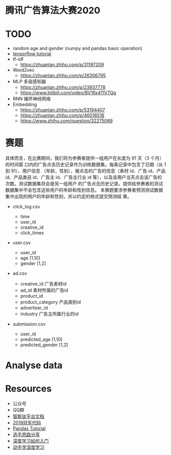 # 腾讯广告算法大赛2020

# TODO
+ random age and gender (numpy and pandas basic operation)
+ [tensorflow tutorial](https://www.tensorflow.org/tutorials?hl=zh-cn)
+ tf-idf
  + https://zhuanlan.zhihu.com/p/31197209
+ Word2vec
  + https://zhuanlan.zhihu.com/p/26306795
+ MLP  多层感知器
  + https://zhuanlan.zhihu.com/p/23937778
  + https://www.bilibili.com/video/BV16x411V7Qg
+ RNN 循环神经网络
+ Embedding
  + https://zhuanlan.zhihu.com/p/53194407
  + https://zhuanlan.zhihu.com/p/46016518
  + https://www.zhihu.com/question/32275069
# 赛题
具体而言，在比赛期间，我们将为参赛者提供一组用户在长度为 91 天（3 个月）的时间窗
口内的广告点击历史记录作为训练数据集。每条记录中包含了日期（从 1 到 91）、用户信息
（年龄，性别），被点击的广告的信息（素材 id、广告 id、产品 id、产品类目 id、广告主
id、广告主行业 id 等），以及该用户当天点击该广告的次数。测试数据集将会是另一组用户
的广告点击历史记录。提供给参赛者的测试数据集中不会包含这些用户的年龄和性别信息。
本赛题要求参赛者预测测试数据集中出现的用户的年龄和性别，并以约定的格式提交预测结
果。

+ click_log.csv
  + time
  + user_id
  + creative_id
  + click_times
+ user.csv
  + user_id
  + age [1,10]
  + gender [1,2]
+ ad.csv
  + creative_id 广告素材id
  + ad_id 素材所属的广告id
  + product_id
  + product_category 产品类别id
  + advertiser_id
  + industry 广告主所属行业的id

+ submission.csv
  + user_id
  + predicted_age [1,10]
  + predicted_gender [1,2]

# Analyse data

# Resources
+ 公众号
+ QQ群
+ [智能钛平台文档](https://github.com/tencentyun/qcloud-documents/tree/master/product/%E5%A4%A7%E6%95%B0%E6%8D%AE%E4%B8%8EAI/%E6%99%BA%E8%83%BD%E9%92%9B%E6%9C%BA%E5%99%A8%E5%AD%A6%E4%B9%A0)
+ [2019冠军代码](https://github.com/guoday/Tencent2019_Preliminary_Rank1st?tdsourcetag=s_pctim_aiomsg)
+ [Pandas Tutorial](https://pandas.pydata.org/docs/getting_started/index.html#getting-started)
+ [选手思路分享](https://mp.weixin.qq.com/s?__biz=MzIzMzgzOTUxNA==&mid=2247484348&idx=1&sn=21979700dd0bb650a935f4e4f32e31bd&chksm=e8fecd49df89445f81f78d328282e2259ffa1a195ac3ffff28d07a530cbb0435fc4ef51cc697&mpshare=1&scene=1&srcid=&sharer_sharetime=1589677777078&sharer_shareid=3790971c6b4aa1299e38b0567b32d666&key=826ecc1d344963fbad9b320962d25ef81fc278ca76debfc502be383c22cff7cacfcc4f41711f5131d56dede127d6e8d1df4bb8d5b2fa6b377575fad9f9f853e8851d5d5d0d241e50a3497b0c54d48a37&ascene=1&uin=MTI1MTI1NjQ2MQ%3D%3D&devicetype=Windows+10+x64&version=62090070&lang=zh_CN&exportkey=A1FTXTJLZiMNQozjvUgoub8%3D&pass_ticket=FArSThuR9nKvM4jN2oVyYXyz4XMl481ozDAl72kVU9rveDWLVEO7FAy419Guj3V9)
+ [深度学习如何入门](https://www.zhihu.com/question/343407265/answer/830912894)
+ [动手学深度学习](https://zh.gluon.ai/index.html)